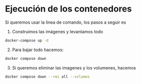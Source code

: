 # Ejecución de los contenedores

Si queremos usar la línea de comando, los pasos a seguir es

1. Construimos las imágenes y levantamos todo

```Bash
docker-compose up -d
```

2. Para bajar todo hacemos:

```Bash
docker compose down 
```

3. Si queremos eliminar las imagenes y los volumenes, hacemos

```Bash
docker compose down --rmi all --volumes
```